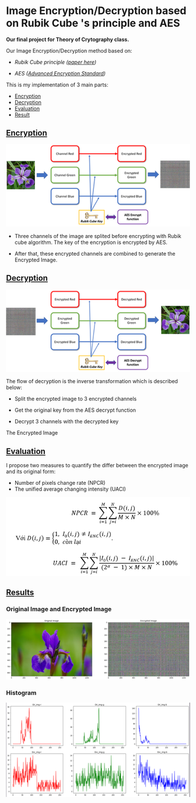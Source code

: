 # <b> Image Encryption/Decryption based on Rubik Cube 's principle and AES </b>

<b> Our final project for Theory of Crytography class. </b>


Our Image Encryption/Decryption method based on:

- <i> Rubik Cube principle ([paper here](https://www.hindawi.com/journals/jece/2012/173931/)) </i>

- <i> AES ([Advanced Encryption Standard](https://en.wikipedia.org/wiki/Advanced_Encryption_Standard)) </i> 

This is my implementation of 3 main parts:
- [Encryption](#encrypt) 
- [Decryption](#decrypt) 
- [Evaluation](#eval)
- [Result](#result)

<a name= encrypt></a>
## <u> <b> Encryption </u> </b>

<div align="center">
  <img src="images/encrypt_flow.png" width="600">
</div>

- Three channels of the image are splited before encrypting with Rubik cube algorithm. The key of the encryption is encrypted by AES. 

- After that, these encrypted channels are combined to generate the Encrypted Image.


<a name= decrypt></a>
## <u> <b> Decryption </u> </b>

<div align="center">
  <img src="images/decrypt_flow.png" width="600">
</div>

The flow of decryption is the inverse transformation which is described below:
- Split the encrypted image to 3 encrypted channels

- Get the original key from the AES decrypt function

- Decrypt 3 channels with the decrypted key

The Encrypted Image 
<a name= eval></a>
## <u> <b> Evaluation </u> </b>

I propose two measures to quantify the differ between the encrypted image and its original form:
- Number of pixels change rate (NPCR)
- The unified average changing intensity (UACI)


<div align="center">
  <img src="images/eval_functions.PNG" width="600">
</div>

<a name= result></a>
## <u> <b> Results </u> </b>

### Original Image and Encrypted Image
![ori_enc_img](images/ori_enc_img.PNG)

### Histogram 
![histogram](images/histogram.PNG)


